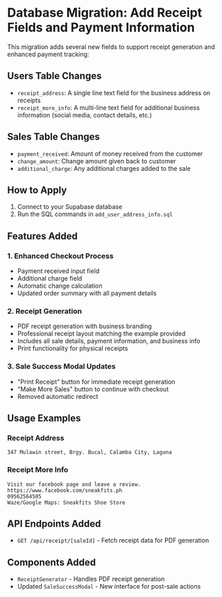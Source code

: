 # Database Migration: Add Receipt Fields and Payment Information

This migration adds several new fields to support receipt generation and enhanced payment tracking:

## Users Table Changes
- `receipt_address`: A single line text field for the business address on receipts
- `receipt_more_info`: A multi-line text field for additional business information (social media, contact details, etc.)

## Sales Table Changes
- `payment_received`: Amount of money received from the customer
- `change_amount`: Change amount given back to customer
- `additional_charge`: Any additional charges added to the sale

## How to Apply

1. Connect to your Supabase database
2. Run the SQL commands in `add_user_address_info.sql`

## Features Added

### 1. Enhanced Checkout Process
- Payment received input field
- Additional charge field
- Automatic change calculation
- Updated order summary with all payment details

### 2. Receipt Generation
- PDF receipt generation with business branding
- Professional receipt layout matching the example provided
- Includes all sale details, payment information, and business info
- Print functionality for physical receipts

### 3. Sale Success Modal Updates
- "Print Receipt" button for immediate receipt generation
- "Make More Sales" button to continue with checkout
- Removed automatic redirect

## Usage Examples

### Receipt Address
```
347 Mulawin street, Brgy. Bucal, Calamba City, Laguna
```

### Receipt More Info
```
Visit our facebook page and leave a review.
https://www.facebook.com/sneakfits.ph
09562564505
Waze/Google Maps: Sneakfits Shoe Store
```

## API Endpoints Added
- `GET /api/receipt/[saleId]` - Fetch receipt data for PDF generation

## Components Added
- `ReceiptGenerator` - Handles PDF receipt generation
- Updated `SaleSuccessModal` - New interface for post-sale actions
